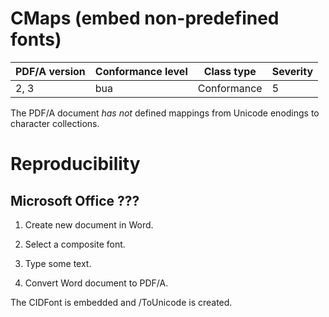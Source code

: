 # CMaps (embed non-predefined fonts)

| PDF/A version | Conformance level | Class type  | Severity |
| ------------- | ----------------- | ----------  | -------- |
| 2, 3          | bua               | Conformance | 5        |

The PDF/A document _has not_ defined mappings from Unicode enodings to character collections.

# Reproducibility
## Microsoft Office ???

1. Create new document in Word.

2. Select a composite font.

3. Type some text.

4. Convert Word document to PDF/A.

The CIDFont is embedded and /ToUnicode is created.
